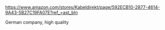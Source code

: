 https://www.amazon.com/stores/Kabeldirekt/page/592ECB10-2877-4614-9A43-5B27C19FA07E?ref_=ast_bln

German company, high quality
